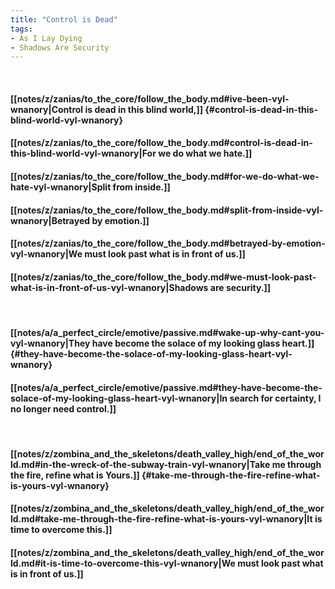 ```yaml
---
title: "Control is Dead"
tags:
- As I Lay Dying
- Shadows Are Security
---
```

&nbsp;
#### [[notes/z/zanias/to_the_core/follow_the_body.md#ive-been-vyl-wnanory|Control is dead in this blind world,]] {#control-is-dead-in-this-blind-world-vyl-wnanory}
#### [[notes/z/zanias/to_the_core/follow_the_body.md#control-is-dead-in-this-blind-world-vyl-wnanory|For we do what we hate.]]
#### [[notes/z/zanias/to_the_core/follow_the_body.md#for-we-do-what-we-hate-vyl-wnanory|Split from inside.]]
#### [[notes/z/zanias/to_the_core/follow_the_body.md#split-from-inside-vyl-wnanory|Betrayed by emotion.]]
#### [[notes/z/zanias/to_the_core/follow_the_body.md#betrayed-by-emotion-vyl-wnanory|We must look past what is in front of us.]]
#### [[notes/z/zanias/to_the_core/follow_the_body.md#we-must-look-past-what-is-in-front-of-us-vyl-wnanory|Shadows are security.]]
&nbsp;
#### [[notes/a/a_perfect_circle/emotive/passive.md#wake-up-why-cant-you-vyl-wnanory|They have become the solace of my looking glass heart.]] {#they-have-become-the-solace-of-my-looking-glass-heart-vyl-wnanory}
#### [[notes/a/a_perfect_circle/emotive/passive.md#they-have-become-the-solace-of-my-looking-glass-heart-vyl-wnanory|In search for certainty, I no longer need control.]]
&nbsp;
#### [[notes/z/zombina_and_the_skeletons/death_valley_high/end_of_the_world.md#in-the-wreck-of-the-subway-train-vyl-wnanory|Take me through the fire, refine what is Yours.]] {#take-me-through-the-fire-refine-what-is-yours-vyl-wnanory}
#### [[notes/z/zombina_and_the_skeletons/death_valley_high/end_of_the_world.md#take-me-through-the-fire-refine-what-is-yours-vyl-wnanory|It is time to overcome this.]]
#### [[notes/z/zombina_and_the_skeletons/death_valley_high/end_of_the_world.md#it-is-time-to-overcome-this-vyl-wnanory|We must look past what is in front of us.]]
